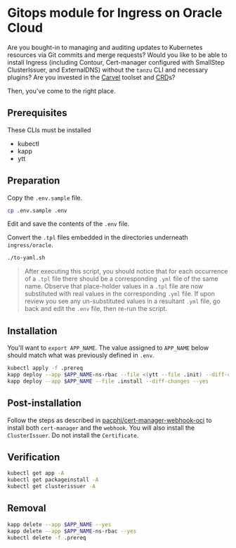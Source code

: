 # Gitops module for Ingress on Oracle Cloud

Are you bought-in to managing and auditing updates to Kubernetes resources via Git commits and merge requests?
Would you like to be able to install Ingress (including Contour, Cert-manager configured with SmallStep ClusterIssuer, and ExternalDNS) without the `tanzu` CLI and necessary plugins?
Are you invested in the [Carvel](https://carvel.dev/) toolset and [CRD](https://carvel.dev/kapp-controller/docs/latest/app-spec/)s?

Then, you've come to the right place.


## Prerequisites

These CLIs must be installed

* kubectl
* kapp
* ytt


## Preparation

Copy the `.env.sample` file.

```bash
cp .env.sample .env
```

Edit and save the contents of the `.env` file.

Convert the `.tpl` files embedded in the directories underneath `ingress/oracle`.

```bash
./to-yaml.sh
```
> After executing this script, you should notice that for each occurrence of a `.tpl` file there should be a corresponding `.yml` file of the same name.  Observe that place-holder values in a `.tpl` file are now substituted with real values in the corresponding `.yml` file.  If upon review you see any un-substituted values in a resultant `.yml` file, go back and edit the `.env` file, then re-run the script.


## Installation

You'll want to `export APP_NAME`.
The value assigned to `APP_NAME` below should match what was previously defined in `.env`.

```bash
kubectl apply -f .prereq
kapp deploy --app $APP_NAME-ns-rbac --file <(ytt --file .init) --diff-changes --yes
kapp deploy --app $APP_NAME --file .install --diff-changes --yes
```

## Post-installation

Follow the steps as described in [pacphi/cert-manager-webhook-oci](https://github.com/pacphi/cert-manager-webhook-oci) to install both `cert-manager` and the `webhook`.  You will also install the `ClusterIssuer`.  Do not install the `Certificate`.

## Verification

```bash
kubectl get app -A
kubectl get packageinstall -A
kubectl get clusterissuer -A
```


## Removal

```bash
kapp delete --app $APP_NAME --yes
kapp delete --app $APP_NAME-ns-rbac --yes
kubectl delete -f .prereq
```
